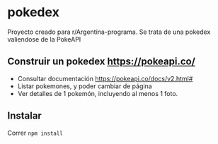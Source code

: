 # pokedex

Proyecto creado para r/Argentina-programa. Se trata de una pokedex valiendose de la PokeAPI

## Construir un pokedex https://pokeapi.co/

- Consultar documentación https://pokeapi.co/docs/v2.html#
- Listar pokemones, y poder cambiar de página
- Ver detalles de 1 pokemón, incluyendo al menos 1 foto.

## Instalar

Correr `npm install`
